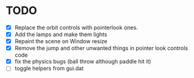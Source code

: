 # TODO
- [x] Replace the orbit controls with pointerlook ones.
- [x] Add the lamps and make them lights
- [x] Repaint the scene on Window resize
- [x] Remove the jump and other unwanted things in pointer look controls code
- [x] fix the physics bugs (ball throw although paddle hit it)
- [ ] toggle helpers from gui.dat

